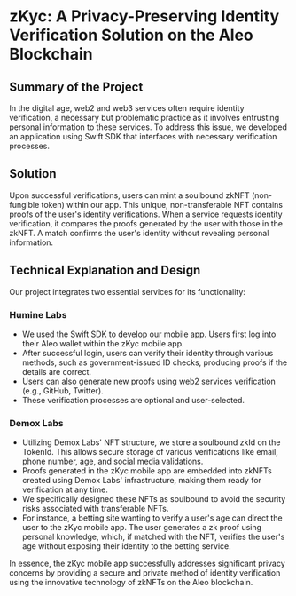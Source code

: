 # zKyc: A Privacy-Preserving Identity Verification Solution on the Aleo Blockchain

## Summary of the Project

In the digital age, web2 and web3 services often require identity verification, a necessary but problematic practice as it involves entrusting personal information to these services. To address this issue, we developed an application using Swift SDK that interfaces with necessary verification processes.

## Solution

Upon successful verifications, users can mint a soulbound zkNFT (non-fungible token) within our app. This unique, non-transferable NFT contains proofs of the user's identity verifications. When a service requests identity verification, it compares the proofs generated by the user with those in the zkNFT. A match confirms the user's identity without revealing personal information.

## Technical Explanation and Design

Our project integrates two essential services for its functionality:

### Humine Labs

- We used the Swift SDK to develop our mobile app. Users first log into their Aleo wallet within the zKyc mobile app.
- After successful login, users can verify their identity through various methods, such as government-issued ID checks, producing proofs if the details are correct.
- Users can also generate new proofs using web2 services verification (e.g., GitHub, Twitter).
- These verification processes are optional and user-selected.

### Demox Labs

- Utilizing Demox Labs' NFT structure, we store a soulbound zkId on the TokenId. This allows secure storage of various verifications like email, phone number, age, and social media validations.
- Proofs generated in the zKyc mobile app are embedded into zkNFTs created using Demox Labs' infrastructure, making them ready for verification at any time.
- We specifically designed these NFTs as soulbound to avoid the security risks associated with transferable NFTs.
- For instance, a betting site wanting to verify a user's age can direct the user to the zKyc mobile app. The user generates a zk proof using personal knowledge, which, if matched with the NFT, verifies the user's age without exposing their identity to the betting service.

In essence, the zKyc mobile app successfully addresses significant privacy concerns by providing a secure and private method of identity verification using the innovative technology of zkNFTs on the Aleo blockchain.
